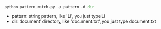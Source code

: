 ```python
python pattern_match.py -p pattern -d dir
```

* pattern: string pattern, like 'Li', you just type Li
* dir: document' directory, like 'document.txt', you just type document.txt

